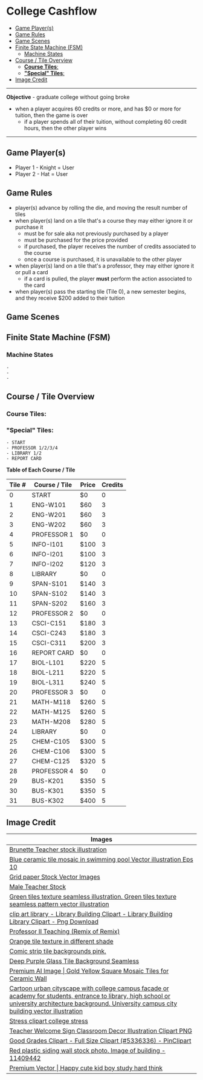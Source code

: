 # College Cashflow

<!--TOC-->
  - [Game Player(s)](#game-players)
  - [Game Rules](#game-rules)
  - [Game Scenes](#game-scenes)
  - [Finite State Machine (FSM)](#finite-state-machine-fsm)
    - [Machine States](#machine-states)
  - [Course / Tile Overview](#course-tile-overview)
    - [**Course Tiles**:](#course-tiles)
    - [**"Special" Tiles**:](#special-tiles)
  - [Image Credit](#image-credit)
<!--/TOC-->

---

**Objective** - graduate college without going broke

- when a player acquires 60 credits or more, and has $0 or more for tuition, then the game is over 
    - if a player spends all of their tuition, without completing 60 credit hours, then the other player wins

---

## Game Player(s)
- Player 1 - Knight = User
- Player 2 - Hat = User

## Game Rules
- player(s) advance by rolling the die, and moving the result number of tiles
- when player(s) land on a tile that's a course they may either ignore it or purchase it
    - must be for sale aka not previously purchased by a player
    - must be purchased for the price provided
    - if purchased, the player receives the number of credits associated to the course
    - once a course is purchased, it is unavailable to the other player
- when player(s) land on a tile that's a professor, they may either ignore it or pull a card
    - if a card is pulled, the player **must** perform the action associated to the card
- when player(s) pass the starting tile (Tile 0), a new semester begins, and they receive $200 added to their tuition

## Game Scenes

## Finite State Machine (FSM)
### Machine States
    -
    -
    -


## Course / Tile Overview
### **Course Tiles**:

### **"Special" Tiles**:
    - START
    - PROFESSOR 1/2/3/4
    - LIBRARY 1/2
    - REPORT CARD

**Table of Each Course / Tile**

| Tile # | Course / Tile | Price | Credits |
| ------ | ------------- | ----- | ------- |
| 0      | START         | $0    | 0       |
| 1      | ENG-W101      | $60   | 3       |
| 2      | ENG-W201      | $60   | 3       |
| 3      | ENG-W202      | $60   | 3       |
| 4      | PROFESSOR 1   | $0    | 0       |
| 5      | INFO-I101     | $100  | 3       |
| 6      | INFO-I201     | $100  | 3       |
| 7      | INFO-I202     | $120  | 3       |
| 8      | LIBRARY       | $0    | 0       |
| 9      | SPAN-S101     | $140  | 3       |
| 10     | SPAN-S102     | $140  | 3       |
| 11     | SPAN-S202     | $160  | 3       |
| 12     | PROFESSOR 2   | $0    | 0       |
| 13     | CSCI-C151     | $180  | 3       |
| 14     | CSCI-C243     | $180  | 3       |
| 15     | CSCI-C311     | $200  | 3       |
| 16     | REPORT CARD   | $0    | 0       |
| 17     | BIOL-L101     | $220  | 5       |
| 18     | BIOL-L211     | $220  | 5       |
| 19     | BIOL-L311     | $240  | 5       |
| 20     | PROFESSOR 3   | $0    | 0       |
| 21     | MATH-M118     | $260  | 5       |
| 22     | MATH-M125     | $260  | 5       |
| 23     | MATH-M208     | $280  | 5       |
| 24     | LIBRARY       | $0    | 0       |
| 25     | CHEM-C105     | $300  | 5       |
| 26     | CHEM-C106     | $300  | 5       |
| 27     | CHEM-C125     | $320  | 5       |
| 28     | PROFESSOR 4   | $0    | 0       |
| 29     | BUS-K201      | $350  | 5       |
| 30     | BUS-K301      | $350  | 5       |
| 31     | BUS-K302      | $400  | 5       |

## Image Credit

| Images |
| --------------------------------------------------------------------------------------------------------------------------------------------------------------------------------------------------------------------------------------------------------------------------------------------------------------------------------------------------------------------------- |
| [Brunette Teacher stock illustration](https://www.istockphoto.com/vector/brunette-teacher-gm165906501-20385433)                                                                                                                                                                                                                                                            |
| [Blue ceramic tile mosaic in swimming pool Vector illustration Eps 10](https://img.freepik.com/premium-vector/blue-ceramic-tile-mosaic-swimming-pool-vector-illustration-eps-10_230920-1005.jpg?w=826)                                                                                                                                                                      |
| [Grid paper Stock Vector Images](https://st.depositphotos.com/1427101/4343/v/450/depositphotos_43433909-stock-illustration-blue-grid-paper.jpg)                                                                                                                                                                                                                             |
| [Male Teacher Stock](https://thumbs.dreamstime.com/b/cartoon-male-teacher-illustration-51245540.jpg?w=360)                                                                                                                                                                                                                                                                  |
| [Green tiles texture seamless illustration. Green tiles texture seamless pattern vector illustration](https://www.dreamstime.com/stock-illustration-green-tiles-texture-seamless-illustration-pattern-vector-image86609664)                                                                                                                                                 |
| [clip art library - Library Building Clipart - Library Building Library Clipart - Png Download](https://www.pinclipart.com/maxpin/TwJTi/)                                                                                                                                                                                                                                   |
| [Professor II Teaching (Remix of Remix)](https://freesvg.org/1528665403)                                                                                                                                                                                                                                                                                                    |
| [Orange tile texture in different shade](https://www.dreamstime.com/royalty-free-stock-images-orange-tile-texture-image19885149)                                                                                                                                                                                                                                            |
| [Comic strip tile backgrounds pink.](https://www.rawpixel.com/image/12668138/comic-strip-tile-backgrounds-pink-generated-image-rawpixel)                                                                                                                                                                                                                                    |
| [Deep Purple Glass Tile Background Seamless](https://www.commentnation.com/background.php?MyFile=deep_purple_glass_tile_background_seamless.php&ID=C99.php)                                                                                                                                                                                                                 |
| [Premium AI Image \| Gold Yellow Square Mosaic Tiles for Ceramic Wall](https://img.freepik.com/premium-photo/gold-yellow-square-mosaic-tiles-ceramic-wall_1031251-1886.jpg?w=2000)                                                                                                                                                                                          |
| [Cartoon urban cityscape with college campus facade or academy for students, entrance to library, high school or university architecture background. University campus city building vector illustration](https://www.dreamstime.com/cartoon-urban-cityscape-college-campus-facade-academy-students-entrance-to-library-high-school-university-architecture-image204116809) |
| [Stress clipart college stress](https://webstockreview.net/images/stress-clipart-college-stress.png)                                                                                                                                                                                                                                                                        |
| [Teacher Welcome Sign Classroom Decor Illustration Clipart PNG](https://www.pngall.com/teacher-png/download/40870/)                                                                                                                                                                                                                                                         |
| [Good Grades Clipart - Full Size Clipart (#5336336) - PinClipart](https://www.pinclipart.com/picdir/big/533-5336336_good-grades-clipart.png)                                                                                                                                                                                                                                |
| [Red plastic siding wall stock photo. Image of building - 11409442](https://thumbs.dreamstime.com/b/red-plastic-siding-wall-11409442.jpg)                                                                                                                                                                                                                                   |
| [Premium Vector \| Happy cute kid boy study hard think](https://i.pinimg.com/736x/24/ad/d0/24add0add9542dbc1d28dd4aa26d10fc.jpg)                                                                                                                                                                                                                                            |